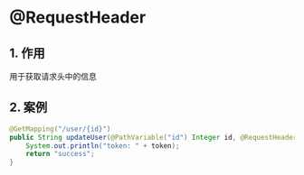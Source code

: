 # @RequestHeader

## 1. 作用

用于获取请求头中的信息

## 2. 案例

```java
@GetMapping("/user/{id}")
public String updateUser(@PathVariable("id") Integer id, @RequestHeader("token") String token) {
	System.out.println("token: " + token);
	return "success";
}
```

